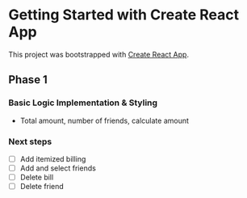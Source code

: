 # Getting Started with Create React App

This project was bootstrapped with [Create React App](https://github.com/facebook/create-react-app).

## Phase 1

### Basic Logic Implementation & Styling

- Total amount, number of friends, calculate amount

### Next steps

- [ ] Add itemized billing
- [ ] Add and select friends
- [ ] Delete bill
- [ ] Delete friend
